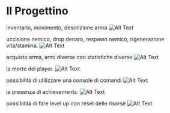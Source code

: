 # Il Progettino

inventario, movimento, descrizione arma
![Alt Text](part1.gif)

uccisione nemico, drop denaro, respawn nemico, rigenerazione vita/stamina.
![Alt Text](part3.gif)

acquisto arma, armi diverse con statistiche diverse
![Alt Text](negozio.gif)

la morte del player.
![Alt Text](parte4.gif)

possibilità di utilizzare una console di comandi
![Alt Text](part5.gif)

la presenza di achievements.
![Alt Text](part6.gif)

possibilità di fare level up con reset delle risorse
![Alt Text](part7.gif)

